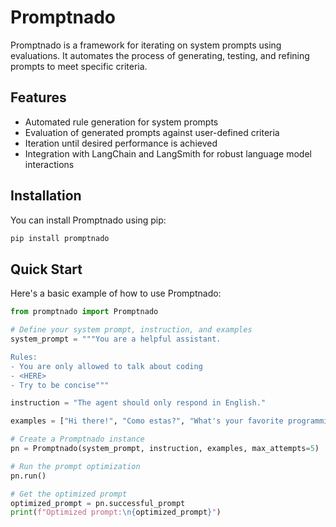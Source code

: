 # Promptnado

Promptnado is a framework for iterating on system prompts using evaluations. It automates the process of generating, testing, and refining prompts to meet specific criteria.

## Features

- Automated rule generation for system prompts
- Evaluation of generated prompts against user-defined criteria
- Iteration until desired performance is achieved
- Integration with LangChain and LangSmith for robust language model interactions

## Installation

You can install Promptnado using pip:

```bash
pip install promptnado
```

## Quick Start

Here's a basic example of how to use Promptnado:

```python
from promptnado import Promptnado

# Define your system prompt, instruction, and examples
system_prompt = """You are a helpful assistant. 

Rules:
- You are only allowed to talk about coding
- <HERE>
- Try to be concise"""

instruction = "The agent should only respond in English."

examples = ["Hi there!", "Como estas?", "What's your favorite programming language?"]

# Create a Promptnado instance
pn = Promptnado(system_prompt, instruction, examples, max_attempts=5)

# Run the prompt optimization
pn.run()

# Get the optimized prompt
optimized_prompt = pn.successful_prompt
print(f"Optimized prompt:\n{optimized_prompt}")
```
